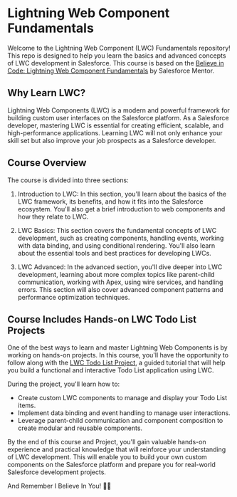 Lightning Web Component Fundamentals
====================================

Welcome to the Lightning Web Component (LWC) Fundamentals repository! This repo is designed to help you learn the basics and advanced concepts of LWC development in Salesforce. This course is based on the [Believe in Code: Lightning Web Component Fundamentals](https://courses.salesforcementor.com/p/believe-in-code-lightning-web-component-fundamentals) by Salesforce Mentor.

Why Learn LWC?
--------------

Lightning Web Components (LWC) is a modern and powerful framework for building custom user interfaces on the Salesforce platform. As a Salesforce developer, mastering LWC is essential for creating efficient, scalable, and high-performance applications. Learning LWC will not only enhance your skill set but also improve your job prospects as a Salesforce developer.

Course Overview
---------------

The course is divided into three sections:

1.  Introduction to LWC: In this section, you'll learn about the basics of the LWC framework, its benefits, and how it fits into the Salesforce ecosystem. You'll also get a brief introduction to web components and how they relate to LWC.

2.  LWC Basics: This section covers the fundamental concepts of LWC development, such as creating components, handling events, working with data binding, and using conditional rendering. You'll also learn about the essential tools and best practices for developing LWCs.

3.  LWC Advanced: In the advanced section, you'll dive deeper into LWC development, learning about more complex topics like parent-child communication, working with Apex, using wire services, and handling errors. This section will also cover advanced component patterns and performance optimization techniques.

Course Includes Hands-on LWC Todo List Projects
-------------------------------

One of the best ways to learn and master Lightning Web Components is by working on hands-on projects. In this course, you'll have the opportunity to follow along with the [LWC Todo List Project](https://courses.salesforcementor.com/p/lwc-project-todo-list), a guided tutorial that will help you build a functional and interactive Todo List application using LWC.

During the project, you'll learn how to:

-   Create custom LWC components to manage and display your Todo List items.
-   Implement data binding and event handling to manage user interactions.
-   Leverage parent-child communication and component composition to create modular and reusable components.

By the end of this course and Project, you'll gain valuable hands-on experience and practical knowledge that will reinforce your understanding of LWC development. This will enable you to build your own custom components on the Salesforce platform and prepare you for real-world Salesforce development projects.

And Remember I Believe In You! ☝🏿